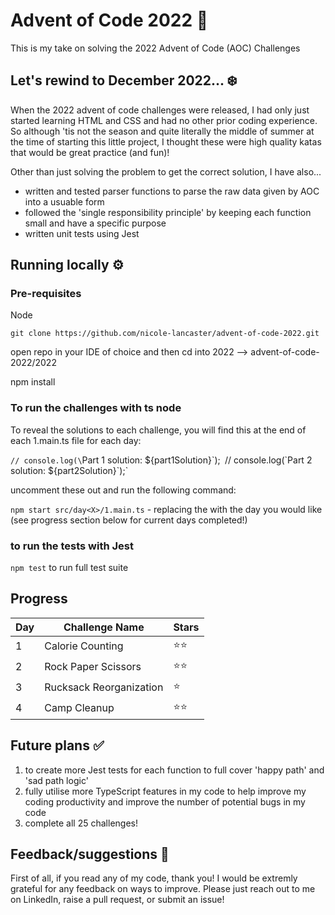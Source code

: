  # Advent of Code 2022 🎄
This is my take on solving the 2022 Advent of Code (AOC) Challenges 

 ## Let's rewind to December 2022... ❄️
When the 2022 advent of code challenges were released, I had only just started learning HTML and CSS and had no other prior coding experience. 
So although 'tis not the season and quite literally the middle of summer at the time of starting this little project, I thought these were high quality katas that would be great practice (and fun)!

Other than just solving the problem to get the correct solution, I have also...

- written and tested parser functions to parse the raw data given by AOC into a usuable form
- followed the 'single responsibility principle' by keeping each function small and have a specific purpose
- written unit tests using Jest

## Running locally ⚙️ 

### Pre-requisites
Node

`git clone https://github.com/nicole-lancaster/advent-of-code-2022.git`
 
 open repo in your IDE of choice and then cd into 2022 --> advent-of-code-2022/2022
 
 npm install

 ### To run the challenges with ts node

 To reveal the solutions to each challenge, you will find this at the end of each 1.main.ts file for each day:

 `// console.log(\`Part 1 solution: ${part1Solution}\`);`
 `// console.log(\`Part 2 solution: ${part2Solution}\`);`

 uncomment these out and run the following command:

  `npm start src/day<X>/1.main.ts` - replacing the <X> with the day you would like (see progress section below for current days completed!)

 ### to run the tests with Jest
 
 `npm test` to run full test suite
 

## Progress

| Day | Challenge Name          | Stars |
| --- | ----------------------- | ----- |
| 1   | Calorie Counting        | ⭐⭐  |
| 2   | Rock Paper Scissors     | ⭐⭐  |
| 3   | Rucksack Reorganization | ⭐    |
| 4   | Camp Cleanup            | ⭐⭐  |


 ## Future plans ✅

1. to create more Jest tests for each function to full cover 'happy path' and 'sad path logic'
2. fully utilise more TypeScript features in my code to help improve my coding productivity and improve the number of potential bugs in my code
3. complete all 25 challenges!

## Feedback/suggestions 🫶 

First of all, if you read any of my code, thank you! I would be extremly grateful for any feedback on ways to improve. Please just reach out to me on LinkedIn, raise a pull request, or submit an issue!
